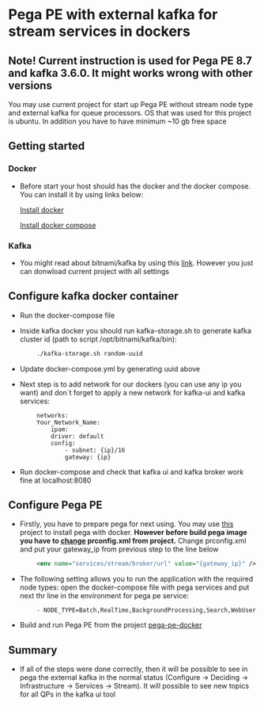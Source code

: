 
# Pega PE with external kafka for stream services in dockers

## Note! Current instruction is used for Pega PE 8.7 and kafka 3.6.0. It might works wrong with other versions

You may use current project for start up Pega PE without stream node type and external kafka for queue processors. OS that was used for this project is ubuntu. In addition you have to have minimum ~10 gb free space

## Getting started

### Docker

* Before start your host should has the docker and the docker compose. You can install it by using links below:

    [Install docker](https://docs.docker.com/install/)

    [Install docker compose](https://docs.docker.com/compose/install/)


### Kafka

* You might read about bitnami/kafka by using this [link](https://hub.docker.com/r/bitnami/kafka/). However you just can donwload current project with all settings

## Configure kafka docker container

* Run the docker-compose file

* Inside kafka docker you should run kafka-storage.sh to generate kafka cluster id (path to script /opt/bitnami/kafka/bin):

```bash
        ./kafka-storage.sh random-uuid
```

* Update docker-compose.yml by generating uuid above

* Next step is to add network for our dockers (you can use any ip you want) and don`t forget to apply a new network for kafka-ui and kafka services:

```docker
        networks:
        Your_Network_Name:
            ipam:
            driver: default
            config:
                - subnet: {ip}/16
                gateway: {ip}
```

* Run docker-compose and check that kafka ui and kafka broker work fine at localhost:8080

## Configure Pega PE

* Firstly, you have to prepare pega for next using. You may use [this](https://github.com/kannan-raveendran-nair/pega-pe-docker/tree/master) project to install pega with docker. **However before build pega image you have to [change](https://docs-previous.pega.com/decision-management/87/configuring-external-kafka-stream-service) prconfig.xml from project.** Change prconfig.xml and put your gateway_ip from previous step to the line below

```xml
        <env name="services/stream/broker/url" value="{gateway_ip}" />
```

* The following setting allows you to run the application with the required node types: open the docker-compose file with pega services and put next thr line in the environment for pega pe service:

```docker
        - NODE_TYPE=Batch,RealTime,BackgroundProcessing,Search,WebUser
```

* Build and run Pega PE from the project [pega-pe-docker](https://github.com/kannan-raveendran-nair/pega-pe-docker)

## Summary

* If all of the steps were done correctly, then it will be possible to see in pega the external kafka in the normal status (Configure -> Deciding -> Infrastructure -> Services -> Stream). It will possible to see new topics for all QPs in the kafka ui tool
